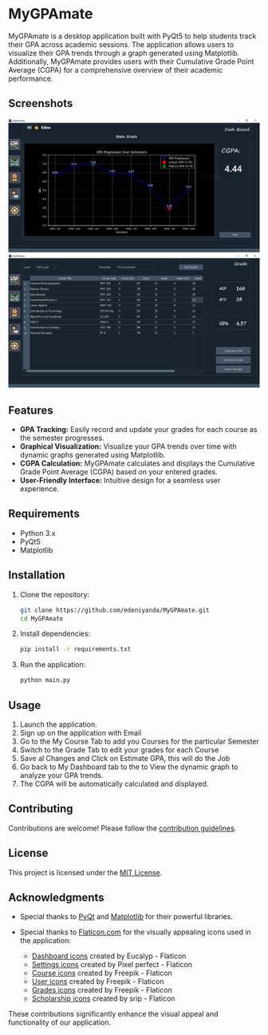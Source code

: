 # MyGPAmate

MyGPAmate is a desktop application built with PyQt5 to help students track their GPA across academic sessions. The application allows users to visualize their GPA trends through a graph generated using Matplotlib. Additionally, MyGPAmate provides users with their Cumulative Grade Point Average (CGPA) for a comprehensive overview of their academic performance.


## Screenshots

![Screenshot 1](assets/DEMO/demo1.PNG)
![Screenshot 2](assets/DEMO/demo2.PNG)

## Features

- **GPA Tracking:** Easily record and update your grades for each course as the semester progresses.
- **Graphical Visualization:** Visualize your GPA trends over time with dynamic graphs generated using Matplotlib.
- **CGPA Calculation:** MyGPAmate calculates and displays the Cumulative Grade Point Average (CGPA) based on your entered grades.
- **User-Friendly Interface:** Intuitive design for a seamless user experience.

## Requirements

- Python 3.x
- PyQt5
- Matplotlib

## Installation

1. Clone the repository:

    ```bash
    git clone https://github.com/edeniyanda/MyGPAmate.git
    cd MyGPAmate
    ```

2. Install dependencies:

    ```bash
    pip install -r requirements.txt
    ```

3. Run the application:

    ```bash
    python main.py
    ```

## Usage

1. Launch the application.
2. Sign up on the application with Email
3. Go to the My Course Tab to add you Courses for the particular Semester
4. Switch to the Grade Tab to edit your grades for each Course
5. Save al Changes and Click on Estimate GPA, this will do the Job
6. Go  back to My Dashboard tab to the to View the dynamic graph to analyze your GPA trends.
7. The CGPA will be automatically calculated and displayed.


## Contributing

Contributions are welcome! Please follow the [contribution guidelines](CONTRIBUTING.md).

## License

This project is licensed under the [MIT License](LICENSE).

## Acknowledgments

- Special thanks to [PyQt](https://riverbankcomputing.com/software/pyqt/) and [Matplotlib](https://matplotlib.org/) for their powerful libraries.

- Special thanks to [Flaticon.com](https://www.flaticon.com) for the visually appealing icons used in the application:

  - [Dashboard icons](https://www.flaticon.com/free-icons/dashboard) created by Eucalyp - Flaticon
  - [Settings icons](https://www.flaticon.com/free-icons/settings) created by Pixel perfect - Flaticon
  - [Course icons](https://www.flaticon.com/free-icons/course) created by Freepik - Flaticon
  - [User icons](https://www.flaticon.com/free-icons/user) created by Freepik - Flaticon
  - [Grades icons](https://www.flaticon.com/free-icons/grades) created by Freepik - Flaticon
  - [Scholarship icons](https://www.flaticon.com/free-icons/scholarship) created by srip - Flaticon

These contributions significantly enhance the visual appeal and functionality of our application.
